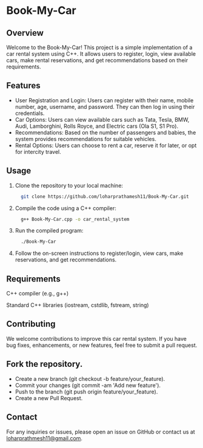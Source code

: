 # Book-My-Car

## Overview
Welcome to the Book-My-Car! This project is a simple implementation of a car rental system using C++. It allows users to register, login, view available cars, make rental reservations, and get recommendations based on their requirements.

## Features
- User Registration and Login: Users can register with their name, mobile number, age, username, and password. They can then log in using their credentials.
- Car Options: Users can view available cars such as Tata, Tesla, BMW, Audi, Lamborghini, Rolls Royce, and Electric cars (Ola S1, S1 Pro).
- Recommendations: Based on the number of passengers and babies, the system provides recommendations for suitable vehicles.
- Rental Options: Users can choose to rent a car, reserve it for later, or opt for intercity travel.

## Usage
1. Clone the repository to your local machine:
   
   ```bash
     git clone https://github.com/loharprathamesh11/Book-My-Car.git
   ```

2. Compile the code using a C++ compiler:

   ```bash
     g++ Book-My-Car.cpp -o car_rental_system
   ```

3. Run the compiled program:
   
   ```bash
     ./Book-My-Car
   ```

4. Follow the on-screen instructions to register/login, view cars, make reservations, and get recommendations.

## Requirements
C++ compiler (e.g., g++)

Standard C++ libraries (iostream, cstdlib, fstream, string)

## Contributing
We welcome contributions to improve this car rental system. If you have bug fixes, enhancements, or new features, feel free to submit a pull request.

## Fork the repository.
- Create a new branch (git checkout -b feature/your_feature).
- Commit your changes (git commit -am 'Add new feature').
- Push to the branch (git push origin feature/your_feature).
- Create a new Pull Request.

## Contact
For any inquiries or issues, please open an issue on GitHub or contact us at loharprathmesh11@gmail.com.
